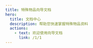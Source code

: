 ```yaml
---
title: 特殊物品向导文档
hero:
  title: 文档中心
  description: 帮助您快速掌握特殊物品资料
  actions:
    - text: 欢迎使用向导文档
      link: /1/1
---
```


